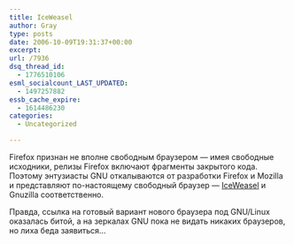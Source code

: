 ```yaml
---
title: IceWeasel
author: Gray
type: posts
date: 2006-10-09T19:31:37+00:00
excerpt:
url: /7936
dsq_thread_id:
  - 1776510106
esml_socialcount_LAST_UPDATED:
  - 1497257882
essb_cache_expire:
  - 1614486230
categories:
  - Uncategorized

---
```








Firefox признан не вполне свободным браузером &#8212; имея свободные исходники, релизы Firefox включают фрагменты закрытого кода. Поэтому энтузиасты GNU откалываются от разработки Firefox и Mozilla и представляют по-настоящему свободный браузер &#8212; <a href="http://www.gnu.org/software/gnuzilla/" target="_blank">IceWeasel</a>&nbsp;и Gnuzilla соответственно.

Правда, ссылка на готовый вариант нового браузера под GNU/Linux оказалась битой, а на зеркалах GNU пока не видать никаких браузеров, но лиха беда заявиться&#8230;